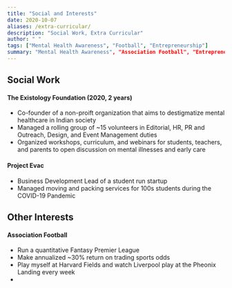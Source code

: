```yaml
---
title: "Social and Interests"
date: 2020-10-07
aliases: /extra-curricular/
description: "Social Work, Extra Curricular"
author: " "
tags: ["Mental Health Awareness", "Football", "Entrepreneurship"]
summary: "Mental Health Awareness", "Association Football", "Entrepreneurship"
---
```

## Social Work
#### The Existology Foundation (2020, 2 years)
+ Co-founder of a non-proift organization that aims to destigmatize mental healthcare in Indian society
+ Managed a rolling group of ~15 volunteers in Editorial, HR, PR and Outreach, Design, and Event Management duties
+ Organized workshops, curriculum, and webinars for students, teachers, and parents to open discussion on mental illnesses and early care

#### Project Evac
+ Business Development Lead of a student run startup
+ Managed moving and packing services for 100s students during the COVID-19 Pandemic

## Other Interests
#### Association Football
+ Run a quantitative Fantasy Premier League
+ Make annualized ~30% return on trading sports odds
+ Play myself at Harvard Fields and watch Liverpool play at the Pheonix Landing every week
+ 